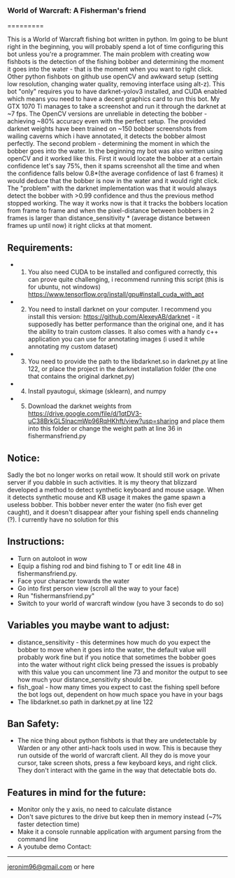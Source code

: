 ### World of Warcraft: A Fisherman's friend
=========

This is a World of Warcraft fishing bot written in python. Im going to be blunt right in the beginning, you will probably spend a lot of time configuring this bot unless you're a programmer. The main problem with creating wow fishbots is the detection of the fishing bobber and determining the moment it goes into the water - that is the moment when you want to right click. Other python fishbots on github use openCV and awkward setup (setting low resolution, changing water quality, removing interface using alt-z). This bot "only" requires you to have darknet-yolov3 installed, and CUDA enabled which means you need to have a decent graphics card to run this bot. My GTX 1070 Ti manages to take a screenshot and run it through the darknet at ~7 fps. The OpenCV versions are unreliable in detecting the bobber - achieving ~80% accuracy even with the perfect setup. The provided darknet weights have been trained on ~150 bobber screenshots from wailing caverns which i have annotated, it detects the bobber almost perfectly. The second problem - determining the moment in which the bobber goes into the water. In the beginning my bot was also written using openCV and it worked like this. First it would locate the bobber at a certain confidence let's say 75%, then it spams screenshot all the time and when the confidence falls below  0.8*(the average confidence of last 6 frames) it would deduce that the bobber is now in the water and it would right click. The "problem" with the darknet implementation was that it would always detect the bobber with >0.99 confidence and thus the previous method stopped working. The way it works now is that it tracks the bobbers location from frame to frame and when the pixel-distance between bobbers in 2 frames is larger than distance_sensitivity * (average distance between frames up until now) it right clicks at that moment.

Requirements:
--------------
* 1. You also need CUDA to be installed and configured correctly, this can prove quite challenging, i recommend running this script (this is for ubuntu, not windows) https://www.tensorflow.org/install/gpu#install_cuda_with_apt 
* 2. You need to install darknet on your computer. I recommend you install this version: https://github.com/AlexeyAB/darknet - it supposedly has better performance than the original one, and it has the ability to train custom classes. It also comes with a handy c++ application you can use for annotating images (i used it while annotating my custom dataset)
* 3. You need to provide the path to the libdarknet.so in darknet.py at line 122, or place the project in the darknet installation folder (the one that contains the original darknet.py)
* 4. Install pyautogui, skimage (sklearn), and numpy
* 5. Download the darknet weights from https://drive.google.com/file/d/1qtDV3-uC38BrkGL5lnacmWp96RqHKhft/view?usp=sharing and place them into this folder or change the weight path at line 36 in fishermansfriend.py

Notice: 
-----------------
Sadly the bot no longer works on retail wow. It should still work on private server if you dabble in such activities. It is my theory that blizzard developed a method to detect synthetic keyboard and mouse usage. When it detects synthetic mouse and KB usage it makes the game spawn a useless bobber. This bobber never enter the water (no fish ever get caught), and it doesn't disappear after your fishing spell ends channeling (?). I currently have no solution for this

Instructions: 
-----------------
* Turn on autoloot in wow
* Equip a fishing rod and bind fishing to T or edit line 48 in fishermansfriend.py.
* Face your character towards the water
* Go into first person view (scroll all the way to your face)
* Run "fishermansfriend.py"
* Switch to your world of warcraft window (you have 3 seconds to do so)

Variables you maybe want to adjust:
---------------
* distance_sensitivity - this determines how much do you expect the bobber to move when it goes into the water, the default value will probably work fine but if you notice that sometimes the bobber goes into the water without right click being pressed the issues is probably with this value you can uncomment line 73 and monitor the output to see how much your distance_sensitivity should be. 
* fish_goal - how many times you expect to cast the fishing spell before the bot logs out, dependent on how much space you have in your bags 
* The libdarknet.so path in darknet.py at line 122

Ban Safety:
-----------
* The nice thing about python fishbots is that they are undetectable by Warden or any other anti-hack tools used in wow. This is because they run outside of the world of warcraft client. All they do is move your cursor, take screen shots, press a few keyboard keys, and right click. They don't interact with the game in the way that detectable bots do.

Features in mind for the future:
--------------------------------
* Monitor only the y axis, no need to calculate distance
* Don't save pictures to the drive but keep then in memory instead (~7% faster detection time)
* Make it a console runnable application with argument parsing from the command line
* A youtube demo
Contact:
--------
jeronim96@gmail.com or here

